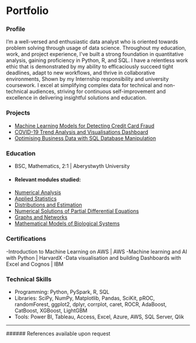 # Portfolio

### Profile
I’m a well-versed and enthusiastic data analyst who is oriented towards problem solving through usage of data science. Throughout my education, work, and project experience, I've built a strong foundation in quantitative analysis, gaining proficiency in Python, R, and SQL. I have a relentless work ethic that is demonstrated by my ability to efficaciously succeed tight deadlines, adapt to new workflows, and thrive in collaborative environments, Shown by my Internship responsibility and university coursework. I excel at simplifying complex data for technical and non-technical audiences, striving for continuous self-improvement and excellence in delivering insightful solutions and education.

### Projects
- [Machine Learning Models for Detecting Credit Card Fraud]()
- [COVID-19 Trend Analysis and Visualisations Dashboard]()
- [Optimising Business Data with SQL Database Manipulation]() 


### Education
- BSC, Mathematics, 2:1 | Aberystwyth University
- #### Relevant modules studied:
- [Numerical Analysis](https://www.aber.ac.uk/en/modules/deptcurrent/MA25220/)
- [Applied Statistics](https://www.aber.ac.uk/en/modules/deptcurrent/MA26600/AB1/)
- [Distributions and Estimation](https://www.aber.ac.uk/en/modules/deptcurrent/MA26010/AB1/)
- [Numerical Solutions of Partial Differential Equations](https://www.aber.ac.uk/en/modules/2021/MA34710/)
- [Graphs and Networks](https://www.aber.ac.uk/en/modules/deptcurrent/MA32410/AB2/)
- [Mathematical Models of Biological Systems](https://www.aber.ac.uk/en/modules/2022/MA34810/)

### Certifications
-Introduction to Machine Learning on AWS | AWS
-Machine learning and AI with Python | HarvardX
-Data visualisation and building Dashboards with Excel and Cognos | IBM

### Technical Skills
- Programming: Python, PySpark, R, SQL 
- Libraries: SciPy, NumPy, Matplotlib, Pandas, SciKit, pROC, randomForest, ggplot2, dplyr, corrplot, caret, ROCR, AdaBoost, CatBoost, XGBoost, LightGBM 
- Tools: Power BI, Tableau, Access, Excel, Azure, AWS, SQL Server, Qlik


<hr size=20>
###### References available upon request


